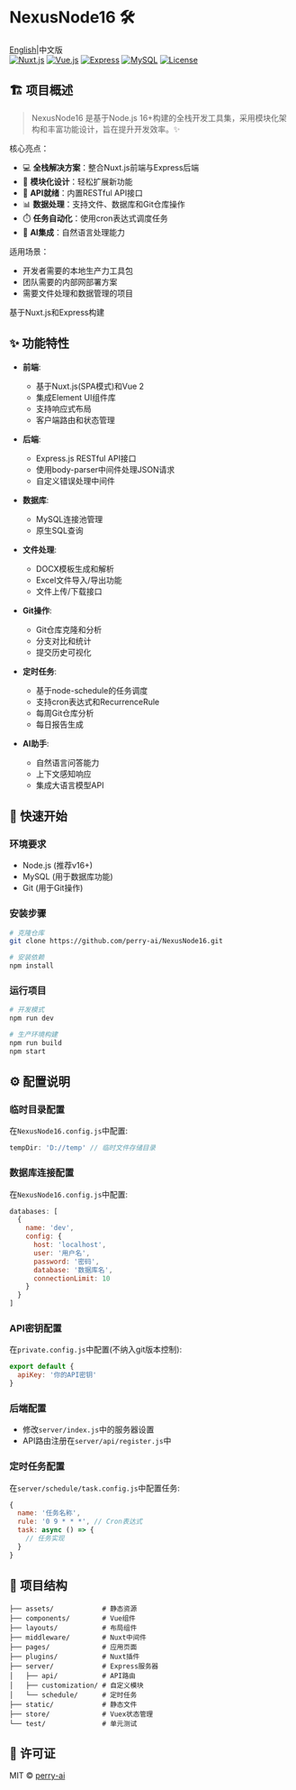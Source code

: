 # NexusNode16 🛠️ 
[English](README.md)|中文版  
[![Nuxt.js](https://img.shields.io/badge/Nuxt.js-00C58E?style=flat-square&logo=nuxt.js&logoColor=white)](https://nuxtjs.org/)
[![Vue.js](https://img.shields.io/badge/Vue.js-4FC08D?style=flat-square&logo=vue.js&logoColor=white)](https://vuejs.org/)
[![Express](https://img.shields.io/badge/Express-000000?style=flat-square&logo=express&logoColor=white)](https://expressjs.com/)
[![MySQL](https://img.shields.io/badge/MySQL-4479A1?style=flat-square&logo=mysql&logoColor=white)](https://www.mysql.com/)
[![License](https://img.shields.io/badge/License-MIT-blue.svg?style=flat-square)](LICENSE)

## 🏗️ 项目概述

> NexusNode16 是基于Node.js 16+构建的全栈开发工具集，采用模块化架构和丰富功能设计，旨在提升开发效率。✨

核心亮点：
- 💻 **全栈解决方案**：整合Nuxt.js前端与Express后端
- 🧩 **模块化设计**：轻松扩展新功能
- 🔌 **API就绪**：内置RESTful API接口
- 📊 **数据处理**：支持文件、数据库和Git仓库操作
- ⏱️ **任务自动化**：使用cron表达式调度任务
- 🤖 **AI集成**：自然语言处理能力

适用场景：
- 开发者需要的本地生产力工具包
- 团队需要的内部网部署方案
- 需要文件处理和数据管理的项目

基于Nuxt.js和Express构建

## ✨ 功能特性

- **前端**: 
  - 基于Nuxt.js(SPA模式)和Vue 2
  - 集成Element UI组件库
  - 支持响应式布局
  - 客户端路由和状态管理
  
- **后端**: 
  - Express.js RESTful API接口
  - 使用body-parser中间件处理JSON请求
  - 自定义错误处理中间件
  
- **数据库**: 
  - MySQL连接池管理
  - 原生SQL查询
  
- **文件处理**: 
  - DOCX模板生成和解析
  - Excel文件导入/导出功能
  - 文件上传/下载接口
  
- **Git操作**: 
  - Git仓库克隆和分析
  - 分支对比和统计
  - 提交历史可视化
  
- **定时任务**: 
  - 基于node-schedule的任务调度
  - 支持cron表达式和RecurrenceRule
  - 每周Git仓库分析
  - 每日报告生成
  
- **AI助手**: 
  - 自然语言问答能力
  - 上下文感知响应
  - 集成大语言模型API

## 🚀 快速开始

### 环境要求
- Node.js (推荐v16+)
- MySQL (用于数据库功能)
- Git (用于Git操作)

### 安装步骤
```bash
# 克隆仓库
git clone https://github.com/perry-ai/NexusNode16.git

# 安装依赖
npm install

```

### 运行项目
```bash
# 开发模式
npm run dev

# 生产环境构建
npm run build
npm start
```

## ⚙️ 配置说明

### 临时目录配置
在`NexusNode16.config.js`中配置:
```javascript
tempDir: 'D://temp' // 临时文件存储目录
```

### 数据库连接配置
在`NexusNode16.config.js`中配置:
```javascript
databases: [
  {
    name: 'dev',
    config: {
      host: 'localhost',
      user: '用户名',
      password: '密码',
      database: '数据库名',
      connectionLimit: 10
    }
  }
]
```

### API密钥配置
在`private.config.js`中配置(不纳入git版本控制):
```javascript
export default {
  apiKey: '你的API密钥'
}
```

### 后端配置
- 修改`server/index.js`中的服务器设置
- API路由注册在`server/api/register.js`中

### 定时任务配置
在`server/schedule/task.config.js`中配置任务:
```javascript
{
  name: '任务名称',
  rule: '0 9 * * *', // Cron表达式
  task: async () => {
    // 任务实现
  }
}
```

## 📂 项目结构

```
├── assets/            # 静态资源
├── components/        # Vue组件
├── layouts/           # 布局组件
├── middleware/        # Nuxt中间件
├── pages/             # 应用页面
├── plugins/           # Nuxt插件
├── server/            # Express服务器
│   ├── api/           # API路由
│   ├── customization/ # 自定义模块
│   └── schedule/      # 定时任务
├── static/            # 静态文件
├── store/             # Vuex状态管理
└── test/              # 单元测试
```

## 📜 许可证

MIT © [perry-ai](LICENSE)
